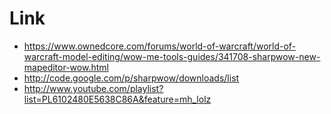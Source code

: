 # Link
- https://www.ownedcore.com/forums/world-of-warcraft/world-of-warcraft-model-editing/wow-me-tools-guides/341708-sharpwow-new-mapeditor-wow.html
- http://code.google.com/p/sharpwow/downloads/list
- http://www.youtube.com/playlist?list=PL6102480E5638C86A&feature=mh_lolz